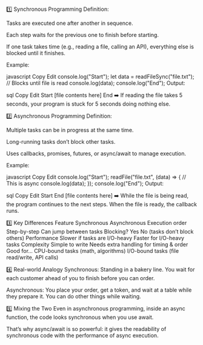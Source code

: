 1️⃣ Synchronous Programming
Definition:

Tasks are executed one after another in sequence.

Each step waits for the previous one to finish before starting.

If one task takes time (e.g., reading a file, calling an API), everything else is blocked until it finishes.

Example:

javascript
Copy
Edit
console.log("Start");
let data = readFileSync("file.txt"); // Blocks until file is read
console.log(data);
console.log("End");
Output:

sql
Copy
Edit
Start
[file contents here]
End
➡️ If reading the file takes 5 seconds, your program is stuck for 5 seconds doing nothing else.

2️⃣ Asynchronous Programming
Definition:

Multiple tasks can be in progress at the same time.

Long-running tasks don’t block other tasks.

Uses callbacks, promises, futures, or async/await to manage execution.

Example:

javascript
Copy
Edit
console.log("Start");
readFile("file.txt", (data) => {  // This is async
    console.log(data);
});
console.log("End");
Output:

sql
Copy
Edit
Start
End
[file contents here]
➡️ While the file is being read, the program continues to the next steps. When the file is ready, the callback runs.

3️⃣ Key Differences
Feature	Synchronous	Asynchronous
Execution order	Step-by-step	Can jump between tasks
Blocking?	Yes	No (tasks don’t block others)
Performance	Slower if tasks are I/O-heavy	Faster for I/O-heavy tasks
Complexity	Simple to write	Needs extra handling for timing & order
Good for…	CPU-bound tasks (math, algorithms)	I/O-bound tasks (file read/write, API calls)

4️⃣ Real-world Analogy
Synchronous: Standing in a bakery line. You wait for each customer ahead of you to finish before you can order.

Asynchronous: You place your order, get a token, and wait at a table while they prepare it. You can do other things while waiting.

5️⃣ Mixing the Two
Even in asynchronous programming, inside an async function, the code looks synchronous when you use await.

That’s why async/await is so powerful: it gives the readability of synchronous code with the performance of async execution.